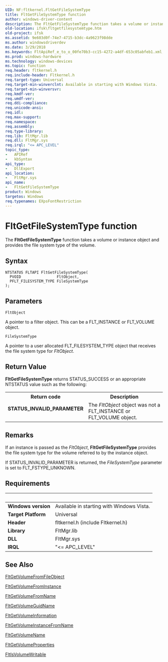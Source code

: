 ```yaml
---
UID: NF:fltkernel.FltGetFileSystemType
title: FltGetFileSystemType function
author: windows-driver-content
description: The FltGetFileSystemType function takes a volume or instance object and provides the file system type of the volume.
old-location: ifsk\fltgetfilesystemtype.htm
old-project: ifsk
ms.assetid: 9e603d0f-74e7-4715-b3dc-4a9623f98dde
ms.author: windowsdriverdev
ms.date: 3/29/2018
ms.keywords: FltApiRef_e_to_o_00fe70b3-cc15-4272-a4df-653c05abfeb1.xml, FltGetFileSystemType, FltGetFileSystemType function [Installable File System Drivers], fltkernel/FltGetFileSystemType, ifsk.fltgetfilesystemtype
ms.prod: windows-hardware
ms.technology: windows-devices
ms.topic: function
req.header: fltkernel.h
req.include-header: Fltkernel.h
req.target-type: Universal
req.target-min-winverclnt: Available in starting with Windows Vista.
req.target-min-winversvr: 
req.kmdf-ver: 
req.umdf-ver: 
req.ddi-compliance: 
req.unicode-ansi: 
req.idl: 
req.max-support: 
req.namespace: 
req.assembly: 
req.type-library: 
req.lib: FltMgr.lib
req.dll: FltMgr.sys
req.irql: "<= APC_LEVEL"
topic_type:
-	APIRef
-	kbSyntax
api_type:
-	DllExport
api_location:
-	FltMgr.sys
api_name:
-	FltGetFileSystemType
product: Windows
targetos: Windows
req.typenames: EXpsFontRestriction
---
```



# FltGetFileSystemType function
The <b>FltGetFileSystemType</b> function takes a volume or instance object and provides the file system type of the volume.

## Syntax

```
NTSTATUS FLTAPI FltGetFileSystemType(
  PVOID                FltObject,
  PFLT_FILESYSTEM_TYPE FileSystemType
);
```

## Parameters

`FltObject`

A pointer to a filter object. This can be a FLT_INSTANCE or FLT_VOLUME object.

`FileSystemType`

A pointer to a user allocated FLT_FILESYSTEM_TYPE object that receives the file system type for <i>FltObject</i>.


## Return Value

<b>FltGetFileSystemType</b> returns STATUS_SUCCESS or an appropriate NTSTATUS value such as the following: 

<table>
<tr>
<th>Return code</th>
<th>Description</th>
</tr>
<tr>
<td width="40%">
<dl>
<dt><b>STATUS_INVALID_PARAMETER</b></dt>
</dl>
</td>
<td width="60%">
The <i>FltObject</i> object was not a FLT_INSTANCE  or FLT_VOLUME  object. 

</td>
</tr>
</table>

## Remarks

If an instance is passed as the <i>FltObject</i>, <b>FltGetFileSystemType</b> provides the file system type for the volume referred to by the instance object. 

If STATUS_INVALID_PARAMETER is returned, the <i>FileSystemType</i> parameter is set to FLT_FSTYPE_UNKNOWN.

## Requirements
| &nbsp; | &nbsp; |
| ---- |:---- |
| **Windows version** | Available in starting with Windows Vista.  |
| **Target Platform** | Universal |
| **Header** | fltkernel.h (include Fltkernel.h) |
| **Library** | FltMgr.lib |
| **DLL** | FltMgr.sys |
| **IRQL** | "<= APC_LEVEL" |

## See Also

<a href="https://msdn.microsoft.com/library/windows/hardware/ff543206">FltGetVolumeFromFileObject</a>



<a href="https://msdn.microsoft.com/library/windows/hardware/ff543214">FltGetVolumeFromInstance</a>



<a href="https://msdn.microsoft.com/library/windows/hardware/ff543220">FltGetVolumeFromName</a>



<a href="https://msdn.microsoft.com/library/windows/hardware/ff543230">FltGetVolumeGuidName</a>



<a href="https://msdn.microsoft.com/library/windows/hardware/ff543238">FltGetVolumeInformation</a>



<a href="https://msdn.microsoft.com/library/windows/hardware/ff543239">FltGetVolumeInstanceFromName</a>



<a href="https://msdn.microsoft.com/library/windows/hardware/ff543249">FltGetVolumeName</a>



<a href="https://msdn.microsoft.com/library/windows/hardware/ff543254">FltGetVolumeProperties</a>



<a href="https://msdn.microsoft.com/library/windows/hardware/ff543361">FltIsVolumeWritable</a>